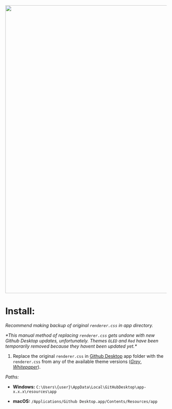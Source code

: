 <img src="https://raw.githubusercontent.com/Bloumbs/GithubDesktopCSS/master/screenshots/GithubDesktopCSS.gif" width="900">

# Install: 

*Recommend making backup of original `renderer.css` in app directory.*

*\*This manual method of replacing `renderer.css` gets undone with new Github Desktop updates, unfortunately. Themes `OLED` and `Red` have been temporarily removed because they havent been updated yet.\**

1. Replace the original `renderer.css` in [Github Desktop](https://desktop.github.com/) app folder with the `renderer.css` from any of the available theme versions (*[Grey](https://github.com/Bloumbs/GithubDesktopCSS/blob/master/Grey/renderer.css)*, *[Whitepaper](https://github.com/Bloumbs/GithubDesktopCSS/blob/master/Whitepaper/renderer.css)*).

*Paths:*

- **Windows:**  `C:\Users\{user}\AppData\Local\GitHubDesktop\app-x.x.x\resources\app`

- **macOS:**  `/Applications/Github Desktop.app/Contents/Resources/app`